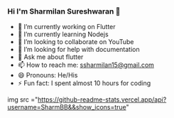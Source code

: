 ### Hi I'm Sharmilan Sureshwaran 👋

- 🔭 I’m currently working on Flutter
- 🌱 I’m currently learning Nodejs
- 👯 I’m looking to collaborate on YouTube
- 🤔 I’m looking for help with documentation
- 💬 Ask me about flutter 
- 📫 How to reach me: ssharmilan15@gmail.com
- 😄 Pronouns: He/His
- ⚡ Fun fact: I spent almost 10 hours for coding

img src ="https://github-readme-stats.vercel.app/api?username=SharmBB&&show_icons=true"
